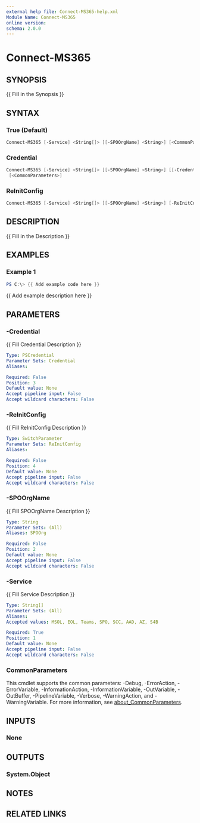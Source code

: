```yaml
---
external help file: Connect-MS365-help.xml
Module Name: Connect-MS365
online version:
schema: 2.0.0
---
```


# Connect-MS365

## SYNOPSIS

{{ Fill in the Synopsis }}

## SYNTAX

### True (Default)

```powershell
Connect-MS365 [-Service] <String[]> [[-SPOOrgName] <String>] [<CommonParameters>]
```

### Credential

```powershell
Connect-MS365 [-Service] <String[]> [[-SPOOrgName] <String>] [[-Credential] <PSCredential>]
 [<CommonParameters>]
```

### ReInitConfig

```powershell
Connect-MS365 [-Service] <String[]> [[-SPOOrgName] <String>] [-ReInitConfig] [<CommonParameters>]
```

## DESCRIPTION

{{ Fill in the Description }}

## EXAMPLES

### Example 1

```powershell
PS C:\> {{ Add example code here }}
```

{{ Add example description here }}

## PARAMETERS

### -Credential
{{ Fill Credential Description }}

```yaml
Type: PSCredential
Parameter Sets: Credential
Aliases:

Required: False
Position: 3
Default value: None
Accept pipeline input: False
Accept wildcard characters: False
```

### -ReInitConfig

{{ Fill ReInitConfig Description }}

```yaml
Type: SwitchParameter
Parameter Sets: ReInitConfig
Aliases:

Required: False
Position: 4
Default value: None
Accept pipeline input: False
Accept wildcard characters: False
```

### -SPOOrgName

{{ Fill SPOOrgName Description }}

```yaml
Type: String
Parameter Sets: (All)
Aliases: SPOOrg

Required: False
Position: 2
Default value: None
Accept pipeline input: False
Accept wildcard characters: False
```

### -Service

{{ Fill Service Description }}

```yaml
Type: String[]
Parameter Sets: (All)
Aliases:
Accepted values: MSOL, EOL, Teams, SPO, SCC, AAD, AZ, S4B

Required: True
Position: 1
Default value: None
Accept pipeline input: False
Accept wildcard characters: False
```

### CommonParameters

This cmdlet supports the common parameters: -Debug, -ErrorAction, -ErrorVariable, -InformationAction, -InformationVariable, -OutVariable, -OutBuffer, -PipelineVariable, -Verbose, -WarningAction, and -WarningVariable. For more information, see [about_CommonParameters](http://go.microsoft.com/fwlink/?LinkID=113216).

## INPUTS

### None

## OUTPUTS

### System.Object

## NOTES

## RELATED LINKS
